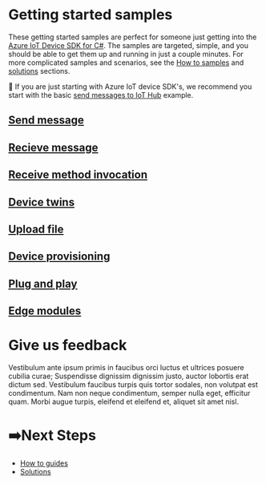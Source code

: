 # Getting started samples

These getting started samples are perfect for someone just getting into the [Azure IoT Device SDK for C#](https://github.com/Azure/azure-iot-sdk-csharp). The samples are targeted, simple, and you should be able to get them up and running in just a couple minutes. For more complicated samples and scenarios, see the [How to samples](#) and [solutions](#) sections.

🌟 If you are just starting with Azure IoT device SDK's, we recommend you start with the basic [send messages to IoT Hub](src/send%20messages) example.

## [Send message](src/send%20messages)

<Description>

## [Recieve message](src/receive%20messages)

<Description>

## [Receive method invocation](src/receive%20method%20invocation)

<Description>

## [Device twins](src/twins)

<Description>

## [Upload file](src/upload%20files)

<Description>

## [Device provisioning](src/device%20provisioning)

<Description>
  
## [Plug and play](src/plug%20and%20play)

<Description>
  
## [Edge modules](src/edge%20modules)

<Description>

# Give us feedback

Vestibulum ante ipsum primis in faucibus orci luctus et ultrices posuere cubilia curae; Suspendisse dignissim dignissim justo, auctor lobortis erat dictum sed. Vestibulum faucibus turpis quis tortor sodales, non volutpat est condimentum. Nam non neque condimentum, semper nulla eget, efficitur quam. Morbi augue turpis, eleifend et eleifend et, aliquet sit amet nisl.



# ➡️Next Steps

- [How to guides](src/../../how%20to%20guides)
- [Solutions](src/../../solutions)
